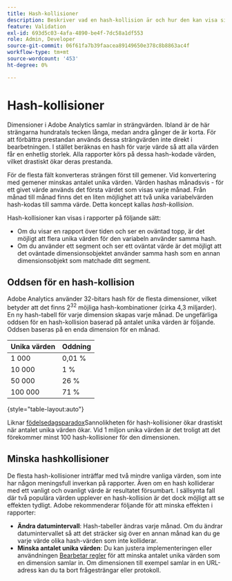 ```yaml
---
title: Hash-kollisioner
description: Beskriver vad en hash-kollision är och hur den kan visa sig.
feature: Validation
exl-id: 693d5c03-4afa-4890-be4f-7dc58a1df553
role: Admin, Developer
source-git-commit: 06f61fa7b39faacea89149650e378c8b8863ac4f
workflow-type: tm+mt
source-wordcount: '453'
ht-degree: 0%

---
```


# Hash-kollisioner

Dimensioner i Adobe Analytics samlar in strängvärden. Ibland är de här strängarna hundratals tecken långa, medan andra gånger de är korta. För att förbättra prestandan används dessa strängvärden inte direkt i bearbetningen. I stället beräknas en hash för varje värde så att alla värden får en enhetlig storlek. Alla rapporter körs på dessa hash-kodade värden, vilket drastiskt ökar deras prestanda.

För de flesta fält konverteras strängen först till gemener. Vid konvertering med gemener minskas antalet unika värden. Värden hashas månadsvis - för ett givet värde används det första värdet som visas varje månad. Från månad till månad finns det en liten möjlighet att två unika variabelvärden hash-kodas till samma värde. Detta koncept kallas *hash-kollision*.

Hash-kollisioner kan visas i rapporter på följande sätt:

* Om du visar en rapport över tiden och ser en oväntad topp, är det möjligt att flera unika värden för den variabeln använder samma hash.
* Om du använder ett segment och ser ett oväntat värde är det möjligt att det oväntade dimensionsobjektet använder samma hash som en annan dimensionsobjekt som matchade ditt segment.

## Oddsen för en hash-kollision

Adobe Analytics använder 32-bitars hash för de flesta dimensioner, vilket betyder att det finns 2<sup>32</sup> möjliga hash-kombinationer (cirka 4,3 miljarder). En ny hash-tabell för varje dimension skapas varje månad. De ungefärliga oddsen för en hash-kollision baserad på antalet unika värden är följande. Oddsen baseras på en enda dimension för en månad.

| Unika värden | Oddning |
| --- | --- |
| 1 000 | 0,01 % |
| 10 000 | 1 % |
| 50 000 | 26 % |
| 100 000 | 71 % |

{style="table-layout:auto"}

Liknar [födelsedagsparadox](https://en.wikipedia.org/wiki/Birthday_problem)Sannolikheten för hash-kollisioner ökar drastiskt när antalet unika värden ökar. Vid 1 miljon unika värden är det troligt att det förekommer minst 100 hash-kollisioner för den dimensionen.

## Minska hashkollisioner

De flesta hash-kollisioner inträffar med två mindre vanliga värden, som inte har någon meningsfull inverkan på rapporter. Även om en hash kolliderar med ett vanligt och ovanligt värde är resultatet försumbart. I sällsynta fall där två populära värden upplever en hash-kollision är det dock möjligt att se effekten tydligt. Adobe rekommenderar följande för att minska effekten i rapporter:

* **Ändra datumintervall**: Hash-tabeller ändras varje månad. Om du ändrar datumintervallet så att det sträcker sig över en annan månad kan du ge varje värde olika hash-värden som inte kolliderar.
* **Minska antalet unika värden**: Du kan justera implementeringen eller användningen [Bearbetar regler](/help/admin/admin/c-manage-report-suites/c-edit-report-suites/general/c-processing-rules/processing-rules.md) för att minska antalet unika värden som en dimension samlar in. Om dimensionen till exempel samlar in en URL-adress kan du ta bort frågesträngar eller protokoll.

<!-- https://wiki.corp.adobe.com/pages/viewpage.action?spaceKey=OmniArch&title=Uniques -->
